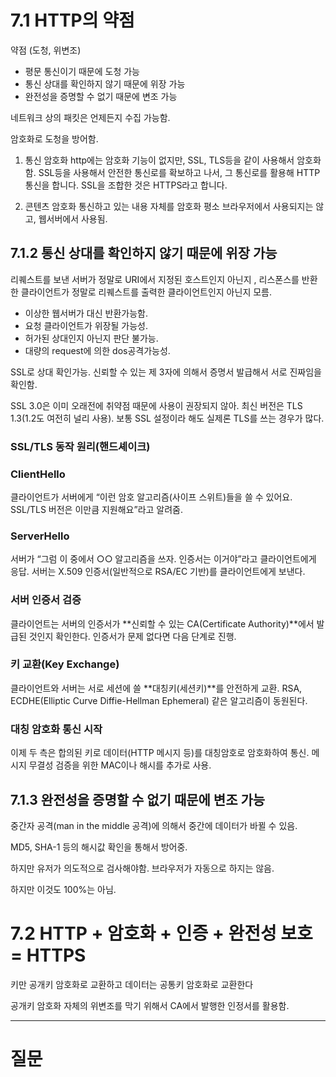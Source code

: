 # 7.1 HTTP의 약점
약점 (도청, 위변조)
- 평문 통신이기 때문에 도청 가능
- 통신 상대를 확인하지 않기 때문에 위장 가능
- 완전성을 증명할 수 없기 때문에 변조 가능

네트워크 상의 패킷은 언제든지 수집 가능함.
 
암호화로 도청을 방어함.
1) 통신 암호화
http에는 암호화 기능이 없지만, SSL, TLS등을 같이 사용해서 암호화함.
SSL등을 사용해서 안전한 통신로를 확보하고 나서, 그 통신로를 활용해 HTTP통신을 합니다.
SSL을 조합한 것은 HTTPS라고 합니다.

2) 콘텐츠 암호화
통신하고 있는 내용 자체를 암호화
평소 브라우저에서 사용되지는 않고, 웹서버에서 사용됨.

## 7.1.2 통신 상대를 확인하지 않기 때문에 위장 가능
리퀘스트를 보낸 서버가 정말로 URI에서 지정된 호스트인지 아닌지 , 리스폰스를 반환한 클라이언트가 정말로 리퀘스트를 출력한 클라이언트인지 아닌지 모름.

- 이상한 웹서버가 대신 반환가능함.
- 요청 클라이언트가 위장될 가능성.
- 허가된 상대인지 아닌지 판단 불가능.
- 대량의 request에 의한 dos공격가능성.

SSL로 상대 확인가능. 신뢰할 수 있는 제 3자에 의해서 증명서 발급해서 서로 진짜임을 확인함.

SSL 3.0은 이미 오래전에 취약점 때문에 사용이 권장되지 않아.
최신 버전은 TLS 1.3(1.2도 여전히 널리 사용). 보통 SSL 설정이라 해도 실제론 TLS를 쓰는 경우가 많다.

### SSL/TLS 동작 원리(핸드셰이크)

### ClientHello
클라이언트가 서버에게 “이런 암호 알고리즘(사이프 스위트)들을 쓸 수 있어요. SSL/TLS 버전은 이만큼 지원해요”라고 알려줌.
### ServerHello
서버가 “그럼 이 중에서 ○○ 알고리즘을 쓰자. 인증서는 이거야”라고 클라이언트에게 응답.
서버는 X.509 인증서(일반적으로 RSA/EC 기반)를 클라이언트에게 보낸다.
### 서버 인증서 검증
클라이언트는 서버의 인증서가 **신뢰할 수 있는 CA(Certificate Authority)**에서 발급된 것인지 확인한다.
인증서가 문제 없다면 다음 단계로 진행.
### 키 교환(Key Exchange)
클라이언트와 서버는 서로 세션에 쓸 **대칭키(세션키)**를 안전하게 교환.
RSA, ECDHE(Elliptic Curve Diffie-Hellman Ephemeral) 같은 알고리즘이 동원된다.
### 대칭 암호화 통신 시작
이제 두 측은 합의된 키로 데이터(HTTP 메시지 등)를 대칭암호로 암호화하여 통신.
메시지 무결성 검증을 위한 MAC이나 해시를 추가로 사용.

## 7.1.3 완전성을 증명할 수 없기 때문에 변조 가능
중간자 공격(man in the middle 공격)에 의해서 중간에 데이터가 바뀔 수 있음.

MD5, SHA-1 등의 해시값 확인을 통해서 방어중.

하지만 유저가 의도적으로 검사해야함. 브라우저가 자동으로 하지는 않음.

하지만 이것도 100%는 아님.

# 7.2 HTTP + 암호화 + 인증 + 완전성 보호 = HTTPS
키만 공개키 암호화로 교환하고
데이터는 공통키 암호화로 교환한다

공개키 암호화 자체의 위변조를 막기 위해서 CA에서 발행한 인정서를 활용함.



---
# 질문
